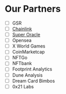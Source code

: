 # Our Partners

* [ ] GSR&#x20;
* [ ] [Chainlink](https://theapisxyz.medium.com/the-apis-integrates-chainlink-price-feeds-to-help-secure-hook-its-one-stop-data-analysis-product-b87fe0d4beeb)
* [ ] [Super Oracle ](https://twitter.com/SupraOracles/status/1513597437025292288)
* [ ] Opensea
* [ ] X World Games&#x20;
* [ ] CoinMarketcap&#x20;
* [ ] NFTGo
* [ ] NFTbank&#x20;
* [ ] Footprint Analytics
* [ ] Dune Analysis&#x20;
* [ ] Dream Card Bimbos&#x20;
* [ ] 0x21 Labs
